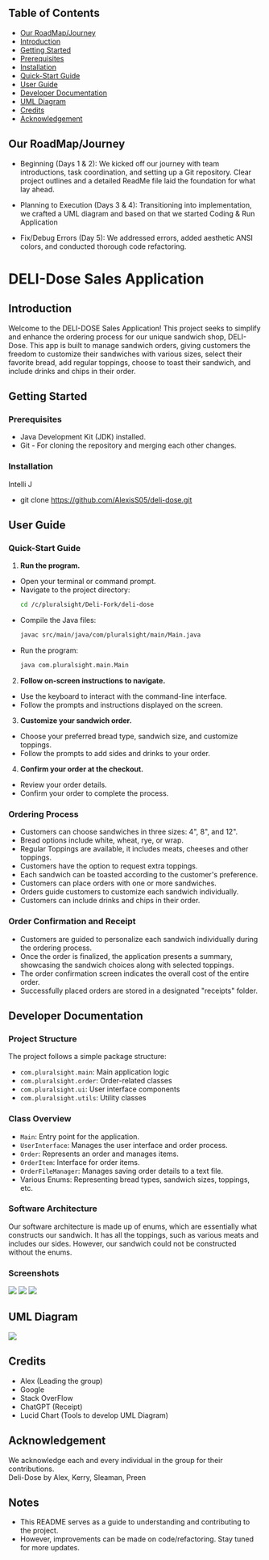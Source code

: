 ## Table of Contents
- [Our RoadMap/Journey](#our-roadmapjourney)
- [Introduction](#introduction)
- [Getting Started](#getting-started)
 - [Prerequisites](#prerequisites)
 - [Installation](#installation)
 - [Quick-Start Guide](#quick-start-guide)
 - [User Guide](#user-guide)
- [Developer Documentation](#developer-documentation)
- [UML Diagram](#uml-diagram)
- [Credits](#credits)
- [Acknowledgement](#acknowledgement)

## Our RoadMap/Journey

- Beginning (Days 1 & 2): We kicked off our journey with team introductions, task coordination, 
and setting up a Git repository. Clear project outlines and a detailed ReadMe file laid the foundation for what lay ahead.

- Planning to Execution (Days 3 & 4): Transitioning into implementation, we crafted a UML diagram and based on that we
started Coding & Run Application

- Fix/Debug Errors (Day 5): We addressed errors, added aesthetic ANSI colors, and conducted thorough code refactoring. 

# DELI-Dose Sales Application
 
## Introduction

Welcome to the DELI-DOSE Sales Application!
This project seeks to simplify and enhance the ordering process for our unique sandwich shop, DELI-Dose.
This app is built to manage sandwich orders, giving customers the freedom to customize their sandwiches with various sizes, 
select their favorite bread, add regular toppings, choose to toast their sandwich, and include drinks and chips in their order.

## Getting Started

### Prerequisites

- Java Development Kit (JDK) installed.
- Git - For cloning the repository and merging each other changes.

### Installation

Intelli J
- git clone https://github.com/AlexisS05/deli-dose.git

## User Guide

### Quick-Start Guide

1. **Run the program.**
 - Open your terminal or command prompt.
 - Navigate to the project directory:
   ```bash
   cd /c/pluralsight/Deli-Fork/deli-dose
   ```
 - Compile the Java files:
   ```bash
   javac src/main/java/com/pluralsight/main/Main.java
   ```
 - Run the program:
   ```bash
   java com.pluralsight.main.Main
   ```

2. **Follow on-screen instructions to navigate.**
 - Use the keyboard to interact with the command-line interface.
 - Follow the prompts and instructions displayed on the screen.

3. **Customize your sandwich order.**
 - Choose your preferred bread type, sandwich size, and customize toppings.
 - Follow the prompts to add sides and drinks to your order.

4. **Confirm your order at the checkout.**
 - Review your order details.
 - Confirm your order to complete the process.

### Ordering Process

- Customers can choose sandwiches in three sizes: 4", 8", and 12".
- Bread options include white, wheat, rye, or wrap.
- Regular Toppings are available, it includes meats, cheeses and other toppings.
- Customers have the option to request extra toppings.
- Each sandwich can be toasted according to the customer's preference.
- Customers can place orders with one or more sandwiches.
- Orders guide customers to customize each sandwich individually.
- Customers can include drinks and chips in their order.


### Order Confirmation and Receipt

- Customers are guided to personalize each sandwich individually during the ordering process.
- Once the order is finalized, the application presents a summary, showcasing the sandwich choices along with selected toppings.
- The order confirmation screen indicates the overall cost of the entire order.
- Successfully placed orders are stored in a designated "receipts" folder.


## Developer Documentation

### Project Structure

The project follows a simple package structure:

- `com.pluralsight.main`: Main application logic
- `com.pluralsight.order`: Order-related classes
- `com.pluralsight.ui`: User interface components
- `com.pluralsight.utils`: Utility classes

### Class Overview

- `Main`: Entry point for the application.
- `UserInterface`: Manages the user interface and order process.
- `Order`: Represents an order and manages items.
- `OrderItem`: Interface for order items.
- `OrderFileManager`: Manages saving order details to a text file.
- Various Enums: Representing bread types, sandwich sizes, toppings, etc.

### Software Architecture 

Our software architecture is made up of enums, which are essentially what constructs our sandwich. 
It has all the toppings, such as various meats and includes our sides. However, our sandwich could not be constructed without the enums.


### Screenshots 
<img src = "https://github.com/AlexisS05/deli-dose/blob/main/ScreenShots/WelcomeScreen.jpg" >
<img src = "https://github.com/AlexisS05/deli-dose/blob/main/ScreenShots/Ordering.jpg" >
<img src = "https://github.com/AlexisS05/deli-dose/blob/main/ScreenShots/Receipt.jpg" >


## UML Diagram 

<img src = "https://github.com/AlexisS05/deli-dose/blob/main/ScreenShots/UMLDiagram.jpg" >

## Credits
 - Alex (Leading the group)
 - Google 
 - Stack OverFlow
 - ChatGPT (Receipt)
 - Lucid Chart (Tools to develop UML Diagram)

## Acknowledgement

We acknowledge each and every individual in the group for their contributions.  
Deli-Dose by Alex, Kerry, Sleaman, Preen 

## Notes

- This README serves as a guide to understanding and contributing to the project.
- However, improvements can be made on code/refactoring. Stay tuned for more updates.
